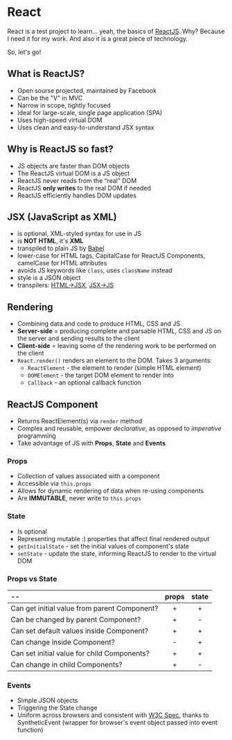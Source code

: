 # React

React is a test project to learn... yeah, the basics of [ReactJS](https://facebook.github.io/react/).
Why? Because I need it for my work. And also it is a great piece of technology.

So, let's go!

## What is ReactJS?

- Open sourse projected, maintained by Facebook
- Can be the "V" in MVC
- Narrow in scope, tightly focused
- Ideal for large-scale, single page application (SPA)
- Uses high-speed virtual DOM
- Uses clean and easy-to-understand JSX syntax

## Why is ReactJS so fast?

- JS objects are faster than DOM objects
- The ReactJS virtual DOM is a JS object
- ReactJS never reads from the “real” DOM
- ReactJS **only writes** to the real DOM if needed
- ReactJS efficiently handles DOM updates

## JSX (JavaScript as XML)

- is optional, XML-styled syntax for use in JS
- is **NOT HTML**, it's **XML**
- transpiled to plain JS by [Babel](https://babeljs.io)
- lower-case for HTML tags, CapitalCase for ReactJS Components, camelCase for HTML attributes
- avoids JS keywords like `class`, uses `className` instead
- style is a JSON object
- transpilers: [HTML->JSX](https://facebook.github.io/react/html-jsx.html), [JSX->JS](http://babeljs.io/repl/)

## Rendering

- Combining data and code to produce HTML, CSS and JS
- **Server-side** = producing complete and parsable HTML, CSS and JS on the server and sending results to the client
- **Client-side** = leaving some of the rendering work to be performed on the client
- `React.render()` renders an element to the DOM. Takes 3 arguments:
  - `ReactElement` - the element to render (simple HTML element)
  - `DOMElement` - the target DOM element to render into
  - `Callback` - an optional callback function

## ReactJS Component 

- Returns ReactElement(s) via `render` method
- Complex and reusable, empower *declarative*, as opposed to *imperative* programming
- Take advantage of JS with **Props**, **State** and **Events**

### Props

- Collection of values associated with a component
- Accessible via `this.props`
- Allows for dynamic rendering of data when re-using components
- Are **IMMUTABLE**, never write to `this.props`

### State

- Is optional
- Representing mutable :) properties that affect final rendered output
- `getInitialState` - set the initial values of component's state
- `setState` - update the state, informing ReactJS to render to the virtual DOM

### Props vs State

|                     --                     |props|state|
|:-------------------------------------------|:---:|:---:|
|Can get initial value from parent Component?|  +  |  +  |
|Can be changed by parent Component?         |  +  |  -  |
|Can set default values inside Component?    |  +  |  +  |
|Can change inside Component?                |  -  |  +  |
|Can set initial value for child Components? |  +  |  +  |
|Can change in child Components?             |  +  |  -  |

### Events

- Simple JSON objects
- Triggering the State change
- Uniform across browsers and consistent with [W3C Spec](https://www.w3.org/TR/DOM-Level-3-Events/), thanks to SyntheticEvent (wrapper for browser's event object passed into event function)
